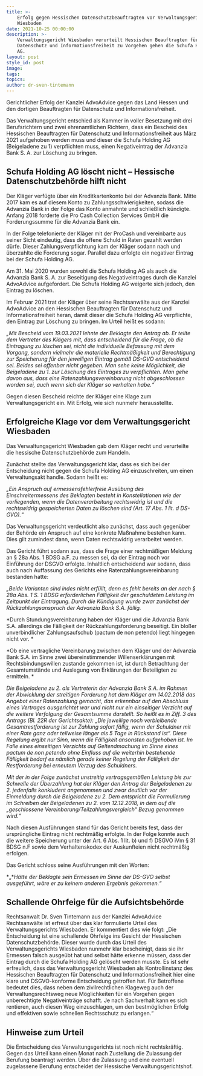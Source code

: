 ```yaml
---
title: >-
    Erfolg gegen Hessischen Datenschutzbeauftragten vor Verwaltungsgericht
    Wiesbaden
date: 2021-10-25 00:00:00
description: >-
    Verwaltungsgericht Wiesbaden verurteilt Hessischen Beauftragten für
    Datenschutz und Informationsfreiheit zu Vorgehen gehen die Schufa Holding
    AG.
layout: post
style_id: post
image:
tags:
topics:
author: dr-sven-tintemann
---
```

Gerichtlicher Erfolg der Kanzlei AdvoAdvice gegen das Land Hessen und den dortigen Beauftragten für Datenschutz und Informationsfreiheit.

Das Verwaltungsgericht entschied als Kammer in voller Besetzung mit drei Berufsrichtern und zwei ehrenamtlichen Richtern, dass ein Bescheid des Hessischen Beauftragten für Datenschutz und Informationsfreiheit aus März 2021 aufgehoben werden muss und dieser die Schufa Holding AG (Beigeladene zu 1) verpflichten muss, einen Negativeintrag der Advanzia Bank S. A. zur Löschung zu bringen.

## **Schufa Holding AG löscht nicht – Hessische Datenschutzbehörde hilft nicht**

Der Kläger verfügte über ein Kreditkartenkonto bei der Advanzia Bank. Mitte 2017 kam es auf diesem Konto zu Zahlungsschwierigkeiten, sodass die Advanzia Bank in der Folge das Konto anmahnte und schlie&szlig;lich kündigte. Anfang 2018 forderte die Pro Cash Collection Services GmbH die Forderungssumme für die Advanzia Bank ein.

In der Folge telefonierte der Kläger mit der ProCash und vereinbarte aus seiner Sicht eindeutig, dass die offene Schuld in Raten gezahlt werden dürfe. Dieser Zahlungsverpflichtung kam der Kläger sodann nach und überzahlte die Forderung sogar. Parallel dazu erfolgte ein negativer Eintrag bei der Schufa Holding AG.

Am 31. Mai 2020 wurden sowohl die Schufa Holding AG als auch die Advanzia Bank S. A. zur Beseitigung des Negativeintrages durch die Kanzlei AdvoAdvice aufgefordert. Die Schufa Holding AG weigerte sich jedoch, den Eintrag zu löschen.

Im Februar 2021 trat der Kläger über seine Rechtsanwälte aus der Kanzlei AdvoAdvice an den Hessischen Beauftragten für Datenschutz und Informationsfreiheit heran, damit dieser die Schufa Holding AG verpflichte, den Eintrag zur Löschung zu bringen. Im Urteil hei&szlig;t es sodann:

*„Mit Bescheid vom 19.03.2021 lehnte der Beklagte den Antrag ab. Er teilte dem Vertreter des Klägers mit, dass entscheidend für die Frage, ob die Eintragung zu löschen sei, nicht die individuelle Befassung mit dem Vorgang, sondern vielmehr die materielle Rechtmä&szlig;igkeit und Berechtigung zur Speicherung für den jeweiligen Eintrag gemä&szlig; DS-GVO entscheidend sei. Beides sei offenbar nicht gegeben. Man sehe keine Möglichkeit, die Beigeladene zu 1. zur Löschung des Eintrages zu verpflichten. Man gehe davon aus, dass eine Ratenzahlungsvereinbarung nicht abgeschlossen worden sei, auch wenn sich der Kläger so verhalten habe.“*

Gegen diesen Bescheid reichte der Kläger eine Klage zum Verwaltungsgericht ein. Mit Erfolg, wie sich nunmehr herausstellte.

## **Erfolgreiche Klage vor dem Verwaltungsgericht Wiesbaden**

Das Verwaltungsgericht Wiesbaden gab dem Kläger recht und verurteilte die hessische Datenschutzbehörde zum Handeln.

Zunächst stellte das Verwaltungsgericht klar, dass es sich bei der Entscheidung nicht gegen die Schufa Holding AG einzuschreiten, um einen Verwaltungsakt handle. Sodann hei&szlig;t es:

*„Ein Anspruch auf ermessensfehlerfreie Ausübung des Einschreitermessens des Beklagten besteht in Konstellationen wie der vorliegenden, wenn die Datenverarbeitung rechtswidrig ist und die rechtswidrig gespeicherten Daten zu löschen sind (Art. 17 Abs. 1 lit. d DS-GVO).“*

Das Verwaltungsgericht verdeutlicht also zunächst, dass auch gegenüber der Behörde ein Anspruch auf eine konkrete Ma&szlig;nahme bestehen kann. Dies gilt zumindest dann, wenn Daten rechtswidrig verarbeitet werden.

Das Gericht führt sodann aus, dass die Frage einer rechtmä&szlig;igen Meldung an &sect; 28a Abs. 1 BDSG a.F. zu messen sei, da der Eintrag noch vor Einführung der DSGVO erfolgte. Inhaltlich entscheidend war sodann, dass auch nach Auffassung des Gerichts eine Ratenzahlungsvereinbarung bestanden hatte:

*„Beide Varianten sind indes nicht erfüllt, denn es fehlt bereits an der nach &sect; 28a Abs. 1 S. 1 BDSG erforderlichen Fälligkeit der geschuldeten Leistung im Zeitpunkt der Eintragung. Durch die Kündigung wurde zwar zunächst der Rückzahlungsanspruch der Advanzia Bank S.A. fällig.*

*Durch Stundungsvereinbarung haben der Kläger und die Advanzia Bank S.A. allerdings die Fälligkeit der Rückzahlungsforderung beseitigt. Ein blo&szlig;er unverbindlicher Zahlungsaufschub (pactum de non petendo) liegt hingegen nicht vor. *

*Ob eine vertragliche Vereinbarung zwischen dem Kläger und der Advanzia Bank S.A. im Sinne zwei übereinstimmender Willenserklärungen mit Rechtsbindungswillen zustande gekommen ist, ist durch Betrachtung der Gesamtumstände und Auslegung von Erklärungen der Beteiligten zu ermitteln. *

*Die Beigeladene zu 2. als Vertreterin der Advanzia Bank S.A. im Rahmen der Abwicklung der streitigen Forderung hat dem Kläger am 14.02.2018 das Angebot einer Ratenzahlung gemacht, das erkennbar auf den Abschluss eines Vertrages ausgerichtet war und nicht nur ein einseitiger Verzicht auf die weitere Verfolgung der Gesamtsumme darstellt. So hei&szlig;t es in Ziff. 3 des Antrags (Bl. 22R der Gerichtsakte): „Die jeweilige noch verbleibende Gesamtrestforderung ist zur Zahlung sofort fällig, wenn der Schuldner mit einer Rate ganz oder teilweise länger als 5 Tage in Rückstand ist“. Diese Regelung ergibt nur Sinn, wenn die Fälligkeit ansonsten aufgehoben ist. Im Falle eines einseitigen Verzichts auf Geltendmachung im Sinne eines pactum de non petendo ohne Einfluss auf die weiterhin bestehende Fälligkeit bedarf es nämlich gerade keiner Regelung der Fälligkeit der Restforderung bei erneutem Verzug des Schuldners.*

*Mit der in der Folge zunächst unstreitig vertragsgemä&szlig;en Leistung bis zur Schwelle der Überzahlung hat der Kläger den Antrag der Beigeladenen zu 2. jedenfalls konkludent angenommen und zwar deutlich vor der Einmeldung durch die Beigeladene zu 2. Dem entspricht die Formulierung im Schreiben der Beigeladenen zu 2. vom 12.12.2018, in dem auf die „geschlossene Vereinbarung/Teilzahlungsvergleich“ Bezug genommen wird.“*

Nach diesen Ausführungen stand für das Gericht bereits fest, dass der ursprüngliche Eintrag nicht rechtmä&szlig;ig erfolgte. In der Folge konnte auch die weitere Speicherung unter der Art. 6 Abs. 1 lit. b) und f) DSGVO iVm &sect; 31 BDSG n.F sowie dem Verhaltenskodex der Auskunfteien nicht rechtmä&szlig;ig erfolgen.

Das Gericht schloss seine Ausführungen mit den Worten:

*„**Hätte der Beklagte sein Ermessen im Sinne der DS-GVO selbst ausgeführt, wäre er zu keinem anderen Ergebnis gekommen.“*

## **Schallende Ohrfeige für die Aufsichtsbehörde**

Rechtsanwalt Dr. Sven Tintemann aus der Kanzlei AdvoAdvice Rechtsanwälte ist erfreut über das klar formulierte Urteil des Verwaltungsgerichts Wiesbaden. Er kommentiert dies wie folgt: „Die Entscheidung ist eine schallende Ohrfeige ins Gesicht der Hessischen Datenschutzbehörde. Dieser wurde durch das Urteil des Verwaltungsgerichts Wiesbaden nunmehr klar bescheinigt, dass sie ihr Ermessen falsch ausgeübt hat und selbst hätte erkenne müssen, dass der Eintrag durch die Schufa Holding AG gelöscht werden musste. Es ist sehr erfreulich, dass das Verwaltungsgericht Wiesbaden als Kontrollinstanz des Hessischen Beauftragten für Datenschutz und Informationsfreiheit hier eine klare und DSGVO-konforme Entscheidung getroffen hat. Für Betroffene bedeutet dies, dass neben dem zivilrechtlichen Klageweg auch der Verwaltungsrechtsweg neue Möglichkeiten für ein Vorgehen gegen unberechtigte Negativeinträge schafft. Je nach Sachverhalt kann es sich rentieren, auch diesen Weg einzuschlagen, um den bestmöglichen Erfolg und effektiven sowie schnellen Rechtsschutz zu erlangen.“

## **Hinweise zum Urteil**

Die Entscheidung des Verwaltungsgerichts ist noch nicht rechtskräftig. Gegen das Urteil kann einen Monat nach Zustellung die Zulassung der Berufung beantragt werden. Über die Zulassung und eine eventuell zugelassene Berufung entscheidet der Hessische Verwaltungsgerichtshof.&nbsp;

&nbsp;

&nbsp;
